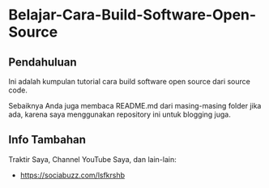 # Belajar-Cara-Build-Software-Open-Source

## Pendahuluan 

Ini adalah kumpulan tutorial cara build software open source dari source code.

Sebaiknya Anda juga membaca README.md dari masing-masing folder jika ada, karena saya menggunakan repository ini untuk blogging juga.

## Info Tambahan

Traktir Saya, Channel YouTube Saya, dan lain-lain:

- https://sociabuzz.com/lsfkrshb

